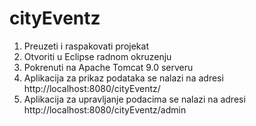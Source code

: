 # cityEventz

1. Preuzeti i raspakovati projekat
2. Otvoriti u Eclipse radnom okruzenju
3. Pokrenuti na Apache Tomcat 9.0 serveru
4. Aplikacija za prikaz podataka se nalazi na adresi http://localhost:8080/cityEventz/
5. Aplikacija za upravljanje podacima se nalazi na adresi http://localhost:8080/cityEventz/admin

